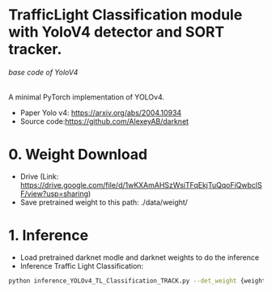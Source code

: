 # TrafficLight Classification module with YoloV4 detector and SORT tracker.

###### base code of YoloV4 
A minimal PyTorch implementation of YOLOv4.
- Paper Yolo v4: https://arxiv.org/abs/2004.10934
- Source code:https://github.com/AlexeyAB/darknet

# 0. Weight Download
- Drive (Link: https://drive.google.com/file/d/1wKXAmAHSzWsiTFqEkjTuQqoFiQwbclSF/view?usp=sharing)
- Save pretrained weight to this path: ./data/weight/

# 1. Inference 
- Load pretrained darknet modle and darknet weights to do the inference
- Inference Traffic Light Classification:
```sh
python inference_YOLOv4_TL_Classification_TRACK.py --det_weight {weight_file_of_detector} --det_cfg {config_file_of_detector} --cl_weight {classification_weight} --input {input_file_directory} --showResult {save_result_true_false} 
```   

